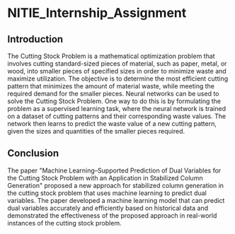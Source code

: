 # NITIE_Internship_Assignment
## Introduction
The Cutting Stock Problem is a mathematical optimization problem that involves cutting standard-sized pieces of material, such as paper, metal, or wood, into smaller pieces of specified sizes in order to minimize waste and maximize utilization. The objective is to determine the most efficient cutting pattern that minimizes the amount of material waste, while meeting the required demand for the smaller pieces.
Neural networks can be used to solve the Cutting Stock Problem. One way to do this is by formulating the problem as a supervised learning task, where the neural network is trained on a dataset of cutting patterns and their corresponding waste values. The network then learns to predict the waste value of a new cutting pattern, given the sizes and quantities of the smaller pieces required.
## Conclusion 
The paper "Machine Learning–Supported Prediction of Dual Variables for the Cutting Stock Problem with an Application in Stabilized Column Generation" proposed a new approach for stabilized column generation in the cutting stock problem that uses machine learning to predict dual variables. The paper developed a machine learning model that can predict dual variables accurately and efficiently based on historical data and demonstrated the effectiveness of the proposed approach in real-world instances of the cutting stock problem.
